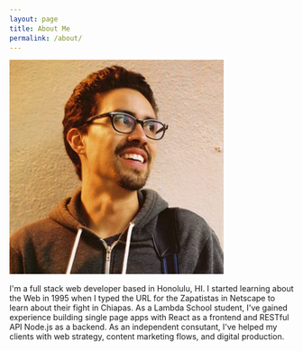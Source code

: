 ```yaml
---
layout: page
title: About Me
permalink: /about/
---
```


![Roberto Delgado Profile Picture](/img/rd_profile.png)

I'm a full stack web developer based in Honolulu, HI. I started learning about the Web in 1995 when I typed the URL for the Zapatistas in Netscape to learn about their fight in Chiapas. As a Lambda School student, I've gained experience building single page apps with React as a frontend and RESTful API Node.js as a backend. As an independent consutant, I've helped my clients with web strategy, content marketing flows, and digital production.
